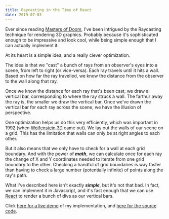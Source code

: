 ```yaml
---
title: Raycasting in the Time of React
date: 2019-07-03
---
```


Ever since reading [Masters of Doom](https://www.goodreads.com/book/show/222146.Masters_of_Doom), I've been intrigued by the Raycasting technique for rendering 3D graphics. Probably because it's sophisticated enough to be impressive and look cool, while being simple enough that I can actually implement it.

At its heart is a simple idea, and a really clever optimization.

The idea is that we "cast" a bunch of rays from an observer's eyes into a scene, from left to right (or vice-versa). Each ray travels until it hits a wall. Based on how far the ray travelled, we know the distance from the observer to the wall along that ray.

Once we know the distance for each ray that's been cast, we draw a vertical bar, corresponding to where the ray struck a wall. The farthur away the ray is, the smaller we draw the vertical bar. Once we've drawn the vertical bar for each ray across the scene, we have the illusion of perspective.

One optimization helps us do this very efficiently, which was important in 1992 (when [Wolfenstein 3D](https://en.wikipedia.org/wiki/Wolfenstein_3D) came out). We lay out the walls of our scene on a grid. This has the limitation that walls can only be at right angles to each other.

But it also means that we only have to check for a wall at each grid boundary. And with the power of **_math_**, we can calculate once for each ray the change of X and Y coordinates needed to iterate from one grid boundary to the other. Checking a handful of grid boundaries is way faster than having to check a large number (potentially infinite) of points along the ray's path.

What I've described here isn't exactly **_simple_**, but it's not that bad. In fact, we can implement it in Javascript, and it's fast enough that we can use [React](https://github.com/facebook/react/) to render a bunch of divs as our vertical bars.

Click [here for a live demo](https://ahuth.github.io/raycast/) of my implementation, and [here for the source code](https://github.com/ahuth/raycast).
